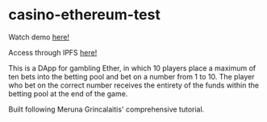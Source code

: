 # casino-ethereum-test

<p>Watch demo <a href="https://www.youtube.com/watch?v=1ziKS91VYLQ">here!</a></p>
<p>Access through IPFS <a href="https://gateway.ipfs.io/ipfs/QmagbbA8EQQHcQXJk55i5KhtSdM1jWzLHR9W8cWBtX5Gvn/">here!</a></p>
<p>This is a DApp for gambling Ether, in which 10 players place a maximum of ten bets into the betting pool and bet on a number from 1 to 10. The player who bet on the correct number receives the entirety of the funds within the betting pool at the end of the game.</p>
<p>Built following Meruna Grincalaitis' comprehensive tutorial.</p>

